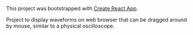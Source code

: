 This project was bootstrapped with [Create React App](https://github.com/facebook/create-react-app).

Project to display waveforms on web browser that can be dragged around by mouse, similar to a physical oscilloscope.
